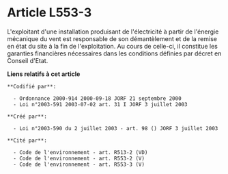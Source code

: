 # Article L553-3

L'exploitant d'une installation produisant de l'électricité à partir de l'énergie mécanique du vent est responsable de son
démantèlement et de la remise en état du site à la fin de l'exploitation. Au cours de celle-ci, il constitue les garanties
financières nécessaires dans les conditions définies par décret en Conseil d'Etat.

**Liens relatifs à cet article**

	**Codifié par**:

	  - Ordonnance 2000-914 2000-09-18 JORF 21 septembre 2000
	  - Loi n°2003-591 2003-07-02 art. 31 I JORF 3 juillet 2003

	**Créé par**:

	  - Loi n°2003-590 du 2 juillet 2003 - art. 98 () JORF 3 juillet 2003

	**Cité par**:

	  - Code de l'environnement - art. R513-2 (VD)
	  - Code de l'environnement - art. R553-2 (V)
	  - Code de l'environnement - art. R553-3 (V)
